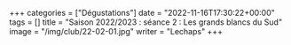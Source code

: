+++
categories = ["Dégustations"]
date = "2022-11-16T17:30:22+00:00"
tags = []
title = "Saison 2022/2023 : séance 2 : Les grands blancs du Sud"
image = "/img/club/22-02-01.jpg"
writer = "Lechaps"
+++
